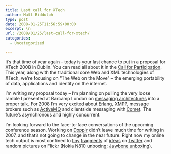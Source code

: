 ```yaml
---
title: Last call for XTech
author: Matt Biddulph
type: post
date: 2008-01-25T11:56:59+00:00
excerpt: \n
url: /2008/01/25/last-call-for-xtech/
categories:
  - Uncategorized

---
```

It&#8217;s that time of year again &#8211; today is your last chance to put in a proposal for XTech 2008 in Dublin. You can read all about it in the [Call for Participation][1]. This year, along with the traditional core Web and XML technologies of XTech, we&#8217;re focusing on &#8220;The Web on the Move&#8221; &#8211; the emerging portability of data, applications and identity on the internet.

I&#8217;m writing my proposal today &#8211; I&#8217;m planning on pulling the very loose ramble I presented at Barcamp London on [messaging architectures][2] into a proper talk. For 2008 I&#8217;m very excited about [Erlang][3], [XMPP][4], message brokers such as [ActiveMQ][5] and clientside messaging with [Comet][6]. The future&#8217;s asynchronous and highly concurrent.

<!--more-->

  
I&#8217;m looking forward to the face-to-face conversations of the upcoming conference season. Working on [Dopplr][7] didn&#8217;t leave much time for writing in 2007, and that&#8217;s not going to change in the near future. Right now my online tech output is most confined to [tiny][8] [fragments][9] of [ideas][10] on [Twitter][11] and random pictures on Flickr (Nokia N810 unboxing; [Jawbone unboxing][12]).</p>

 [1]: https://2008.xtech.org/public/content/2007/12/05-cfp
 [2]: https://adamcohenrose.blogspot.com/2007/11/messaging-scales-matt-biddulph.html
 [3]: www.erlang.org
 [4]: https://www.xmpp.org/
 [5]: https://activemq.apache.org/
 [6]: https://cometdaily.com/
 [7]: https://www.dopplr.com
 [8]: https://twitter.com/mattb/statuses/180271412
 [9]: https://twitter.com/mattb/statuses/506287262
 [10]: https://twitter.com/mattb/statuses/553784682
 [11]: https://www.twitter.com/mattb
 [12]: https://www.flickr.com/photos/mbiddulph/sets/72157603776896751/